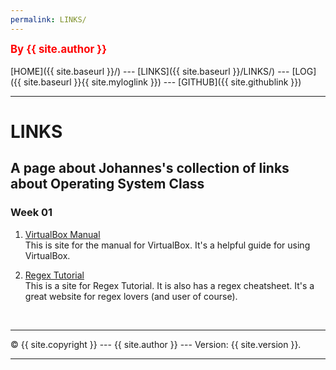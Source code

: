 ```yaml
---
permalink: LINKS/
---
```

<span style="color:red; font-weight:bold; font-size:larger;">By {{ site.author }}</span>
<br><br>
[HOME]({{ site.baseurl }}/) ---
[LINKS]({{ site.baseurl }}/LINKS/) ---
[LOG]({{ site.baseurl }}{{ site.myloglink }}) ---
[GITHUB]({{ site.githublink }})
<br>
<hr>

# LINKS

## A page about Johannes's collection of links about Operating System Class

### Week 01

1. [VirtualBox Manual](https://www.virtualbox.org/manual/)<br>
This is site for the manual for VirtualBox. It's a helpful guide for using VirtualBox.

2. [Regex Tutorial](https://www.rexegg.com/)<br>
This is a site for Regex Tutorial. It is also has a regex cheatsheet. It's a great website for regex lovers (and user of course).

<br>
<hr>
&copy; {{ site.copyright }} --- {{ site.author }} --- Version: {{ site.version }}.
<hr>
<br>
